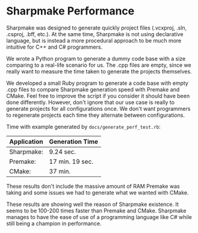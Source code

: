 # Sharpmake Performance

Sharpmake was designed to generate quickly project files (.vcxproj, .sln, .csproj, .bff, etc.).  At the same time, Sharpmake is not using declarative language, but is instead a more procedural approach to be much more intuitive for C++ and C# programmers.

We wrote a Python program to generate a dummy code base with a size comparing to a real-life scenario for us.  The .cpp files are empty, since we really want to measure the time taken to generate the projects themselves.  

We developed a small Ruby program to generate a code base with empty .cpp files to compare Sharpmake generation speed with Premake and CMake.  Feel free to improve the script if you consider it should have been done differently.  However, don't ignore that our use case is really to generate projects for all configurations once.  We don't want programmers to regenerate projects each time they alternate between configurations.

Time with example generated by `docs/generate_perf_test.rb`:

| Application | Generation Time|
|------------|-----------|
| Sharpmake: | 9.24 sec. |
| Premake: | 17 min. 19 sec. |
| CMake: | 37 min. |

These results don't include the massive amount of RAM Premake was taking and some issues we had to generate what we wanted with CMake.

These results are showing well the reason of Sharpmake existence.  It seems to be 100-200 times faster than Premake and CMake.  Sharpmake manages to have the ease of use of a programming language like C# while still being a champion in performance. 
